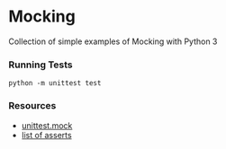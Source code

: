 # Mocking
Collection of simple examples of Mocking with Python 3

### Running Tests

`python -m unittest test`


### Resources

- [unittest.mock](https://docs.python.org/3/library/unittest.mock.html)
- [list of asserts](https://docs.python.org/3/library/unittest.html#assert-methods)
